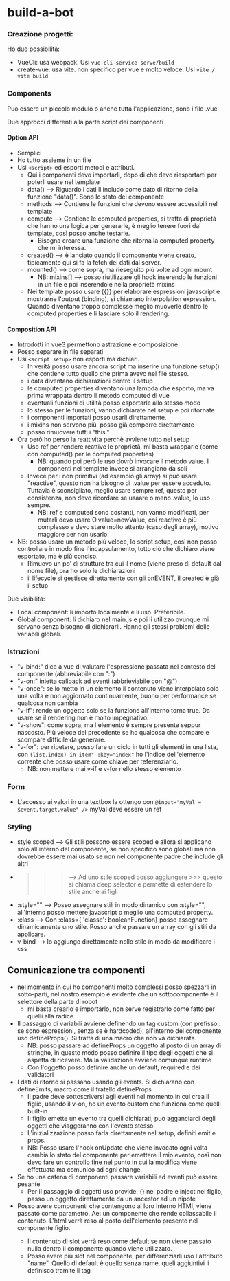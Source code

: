# build-a-bot

### Creazione progetti:
Ho due possibilità:
* VueCli: usa webpack. Usi ``vue-cli-service serve/build``
* create-vue: usa vite. non specifico per vue e molto veloce. Usi ``vite / vite build``

### Components
Può essere un piccolo modulo o anche tutta l'applicazione, sono i file .vue

Due approcci differenti alla parte script dei componenti 
#### Option API
- Semplici
- Ho tutto assieme in un file
- Usi `<script>` ed esporti metodi e attributi.
  * Qui i componenti devo importarli, dopo di che devo riesportarti per poterli usare nel template
  * data() --> Riguardo i dati li includo come dato di ritorno della funzione  "data()". Sono lo stato del componente
  * methods --> Contiene le funzioni che devono essere accessibili nel template
  * compute --> Contiene le computed properties, si tratta di proprietà che hanno una logica per generarle, è meglio tenere fuori dal template, così posso anche testarle.
    * Bisogna creare una funzione che ritorna la computed property che mi interessa.
  * created() --> è lanciato quando il componente viene creato, tipicamente qui si fa la fetch dei dati dal server.
  * mounted() --> come sopra, ma rieseguito più volte ad ogni mount
    * NB: mixins[] --> posso riutilizzare gli hook inserendo le funzioni in un file e poi inserendole nella proprietà mixins
  * Nei template posso usare {{}} per elaborare espressioni javascript e mostrarne l'output (binding), si chiamano interpolation expression. Quando diventano troppo complesse meglio muoverle dentro le computed properties e li lasciare solo il rendering.

#### Composition API
- Introdotti in vue3 permettono astrazione e composizione
- Posso separare in file separati
- Usi `<script setup>` non esporti ma dichiari.
  * In verità posso usare ancora script ma inserire una funzione setup() che contiene tutto quello che prima avevo nel file stesso.
  * i data diventano dichiarazioni dentro il setup
  * le computed properties diventano una lambda che esporto, ma va prima wrappata dentro il metodo computed di vue
  * eventuali funzioni di utilità posso esportarle allo stesso modo
  * lo stesso per le funzioni, vanno dichiarate nel setup e poi ritornate
  * i componenti importati posso usarli direttamente.
  * i mixins non servono più, posso già comporre direttamente
  * posso rimuovere tutti i "this."
- Ora però ho perso la reattività perchè avviene tutto nel setup
  * Uso ref per rendere reattive le proprietà, mi basta wrapparle (come con computed() per le computed properties)
    * NB: quando poi però le uso dovrò invocare il metodo value. I componenti nel template invece si arrangiano da soli
  * Invece per i non primitivi (ad esempio gli array) si può usare "reactive", questo non ha bisogno di .value per essere acceduto. Tuttavia è sconsigliato, meglio usare sempre ref, questo per consistenza, non devo ricordare se usaare o meno .value, lo uso sempre.
    * NB: ref e computed sono costanti, non vanno modificati, per mutarli devo usare O.value=newValue, coi reactive è più complesso e devo stare molto attento (caso degli array), motivo maggiore per non usarlo.
- NB: posso usare un metodo più veloce, lo script setup, così non posso controllare in modo fine l'incapsulamento, tutto ciò che dichiaro viene esportato, ma è più conciso.
  * Rimuovo un po' di strutture tra cui il nome (viene preso di default dal nome file), ora ho solo le dichiarazioni
  * il lifecycle si gestisce direttamente con gli onEVENT, il created è già il setup

Due visibilità:
* Local component: li importo localmente e li uso. Preferibile.
* Global component: li dichiaro nel main.js e poi li utilizzo ovunque mi servano senza bisogno di dichiararli. Hanno gli stessi problemi delle variabili globali.

### Istruzioni
* "v-bind:" dice a vue di valutare l'espressione passata nel contesto del componente (abbreviabile con ":")
* "v-on:" inietta callback ad eventi (abbrieviabile con "@")
* "v-once": se lo metto in un elemento il contenuto viene interpolato solo una volta e non aggiornato continuamente, buono per performance se qualcosa non cambia
* "v-if": rende un oggetto solo se la funzione all'interno torna true. Da usare se il rendering non è molto impegnativo.
* "v-show": come sopra, ma l'elemento è sempre presente seppur nascosto. Più veloce del precedente se ho qualcosa che compare e scompare difficile da generare.
* "v-for": per ripetere, posso fare un ciclo in tutti gli elementi in una lista, con ``(list,index) in item" :key="index"`` ho l'indice dell'elemento corrente che posso usare come chiave per referenziarlo.
  * NB: non mettere mai v-if e v-for nello stesso elemento

### Form
* L'accesso ai valori in una textbox la ottengo con ``@input="myVal = $event.target.value" />`` myVal deve essere un ref

### Styling
* style scoped --> Gli stili possono essere scoped e allora si applicano solo all'interno del componente, se non specifico sono globali ma non dovrebbe essere mai usato se non nel componente padre che include gli altri
* >>> --> Ad uno stile scoped posso aggiungere >>> questo si chiama deep selector e permette di estendere lo stile anche ai figli
* :style="" --> Posso assegnare stili in modo dinamico con :style="", all'interno posso mettere javascript o meglio una computed property. 
* :class --> Con :class={ 'classe': booleanFunction} posso assegnare dinamicamente uno stile. Posso anche passare un array con gli stili da applicare.
* v-bind --> lo aggiungo direttamente nello stile in modo da modificare i css 

## Comunicazione tra componenti
* nel momento in cui ho componenti molto complessi posso spezzarli in sotto-parti, nel nostro esempio è evidente che un sottocomponente è il selettore della parte di robot
  * mi basta crearlo e importarlo, non serve registrarlo come fatto per quelli alla radice
* Il passaggio di variabili avviene definendo un tag custom (con prefisso : se sono espressioni, senza se è hardcoded), all'interno del componente uso defineProps(). Si tratta di una macro che non va dichiarata.
  * NB: posso passare ad defineProps un oggetto al posto di un array di stringhe, in questo modo posso definire il tipo degli oggetti che si aspetta di ricevere. Ma la validazione avviene comunque runtime
  * Con l'oggetto posso definire anche un default, required e dei validatori
* I dati di ritorno si passano usando gli events. Si dichiarano con defineEmits, macro come il fratello defineProps
  * Il padre deve sottoscriversi agli eventi nel momento in cui crea il figlio, usando il v-on, ho un evento custom che funziona come quelli built-in
  * Il figlio emette un evento tra quelli dichiarati, può agganciarci degli oggetti che viaggeranno con l'evento stesso.
  * L'inizializzazione posso farla direttamente nel setup, definiti emit e props.
  * NB: Posso usare l'hook onUpdate che viene invocato ogni volta cambia lo stato del componente per emettere il mio evento, così non devo fare un controllo fine nel punto in cui la modifica viene effettuata ma comunico ad ogni change.
* Se ho una catena di componenti passare variabili ed eventi può essere pesante
  * Per il passaggio di oggetti uso provide: {} nel padre e inject nel figlio, passo un oggetto direttamente da un ancestor ad un nipote
* Posso avere componenti che contengono al loro interno HTMl, viene passato come parametro. Ae: un componente che rende collassabile il contenuto. L'html verrà reso al posto dell'elemento <slot> presente nel componente figlio.
  * Il contenuto di slot verrà reso come default se non viene passato nulla dentro il componente quando viene utilizzato.
  * Posso avere più slot nel componente, per differenziarli uso l'attributo "name". Quello di default è quello senza name, queli aggiuntivi li definisco tramite il tag <template v-slot:name>
  * Posso iniettare html nei sub-componenti anche utilizzando il tag <Teleport>, è meno utilizzato ma esiste.
  
## Routing e navigation
Il routing server per navigare tra varie pagine, cambiando l'url nel browser.
* Per utilizzarlo devo installare il componente vue-route e nel main.js dichiarare il .use(router), il router è una directory che contiene file js dove definisco le mie rotte e la configurazione del componente
* Una volta definito <route-view/> mostrerà il componente associato alla rotta corrente
* I link tra le rotte le creo con <router-link>, usando "to: path" oppure ":to obj", nell'obj posso usare ad esempio il nome della rotta
* I link avranno in automatico lo stile ".nav-link" quello uguale all'url corrente avrà in più la classe ".router-link-active" 
  * Se voglio usare una classe specifica uso: "linkActiveClass" dentro a createRouter
  * Volendo ho anche l'attributo active-class che posso specificare elemento per elemento
* Il route può avere anche parametri. In dichiarazione li dichiaro anteponendo ":", nel route-link uso il tag "params". Per l'utilizzo ho l'oggetto useRoute.params
  * Posso anche passare i parametri come props ("props: true" in dichiarazione) semplificandone l'utilizzo via "defineProps"
* Nell'url tutto ciò che va dopo lo # non viene inviato al server ma gestito lato client. Questo ha un side-effect con la SEO, se uso in setup createWebHistory ho url tradizionali.
  * Il metodo tradizionale per funzionare ha bisogno che in fase di prod il server (nginx, apache, ...) torni sempre il contenuto di "/" a prescindere dall'url richiesto.

## State management
Lo strumento raccomandato per la gestione dello stato è Pinia. Un'alternativa è Vuex.
* Ho diversi tipi di stato:
  * Local: le variabili di stato interne ad un componente (ae: menu aperto/chiuso)
  * Shared: variabili condivise tra più componenti (ae: il carrello) --> qui uso lo state manager
  * Server: risiedono su servizi esterni (ae: account utente)
* Per utilizzarla devo dichiararne l'uso nel main.js, quindi definisco gli store che voglio utilizzare in una dir stores (as: useCartStore, come da naming convention) e lo esporto, così che qualsiasi componente lo possa utilizzare. 
  * NB: non serve usare .value, ci pensa Pinia a unboxare
  * NB: posso modificare lo stato direttamente tramite ae push su array, una volta che ho recuperato il reference.
  * NBB: Usa sempre il cartStore per accedere alle proprietà e non usare oggetti di supporto intermedi, altrimenti potresti rompere la reattività ae riassegnando la variabile non cambi il valore nello store ma solo nella var locale.
    * Se proprio vuoi farlo si può usare la "storeToRefs" di Pinia, poi però dovrà usare ".value" per accedere ai valori.
* Pinia fornisce due modalità di utilizzo, con sintassi leggermente differenti:
  * Option Store, se uso le OptionAPI, dentro cui trovo
    * States: sono i dati
    * Actions: i metodi per modificare i dati
    * Getters: metodi per recuperare viste sui dati (come coi computed)
  * Setup Store, nel caso delle CompositionAPI, in cui ho rispettivamente:
    * Properties
    * Methods
    * Computed
* Pinia è utile anche per eseguire il fetch di dati da una API
  * NDA: per il fetch locale ho creato un server con express, per evitare problemi di cors ho usato il proxy in vite.config.js

## Custom directives
Posso creare direttive custom (tipo la build-in v-if) da riutilizzare nei miei componenti.
* Per convenzione le chiamo v-XXXXX, si costruisce creand un js (XXXX-directive.js) con un metodo di default che si aggancia al mount.
  * Ho element come parametro che è il tag stesso, quindi posso manipolarlo a piacere (vedi v-pin)
  * Per usarlo devo importarlo dandogli lo stesso nome del tag, ma camelcase (es: vPin)
* Posso passare parametri usando i modifiers. Si usano aggiungendo dopo il tag .MOD1.MOD2... e così via. Li ricevo tramite il parametro "binding" che contiene la proprietà "modifiers"
* Un secondo metodo, meno espressivo ma più flessibile, è l'utilizzo dei binding, ossia dei parametri da dare al valore del tag sotto forma di oggetto. Ho sempre il binding ma uso "value"
  * NB: in questo modo eventuali modifiche non vengono applicate se cambia qualcosa in quanto mi sono agganciato al mounted, se mi serve posso usare l'updated
  * Ho anche, ma molto meno usate di mounted e updated:
    * "created" invocato quando è stato creato il padre ma non ho ancora agganciato gli attributi
    * "beforeMound" prima di essere agganciato al DOM
    * "beforeUpdate" prima di eseguire eventuali modifiche
    * "beforeUmount" quando rimuovo il parent element dal dom
    * "unounted" dopo che l'ho rimosso
  * Ho anche una sintassi più concisa che invoca l'update. Rimuovo "updated: (element, binding)" ed esporto direttamente una funzione coi due parametri, semplificando la sintassi
* Se la mia direttiva è molto utilizzata posso dichiararla globalmente al posto di importarla in ogni elemento
  * la importo nel main.js e prima del mount uso ".directive('XXX',direttiva_imoportata)" facendo attenzione a non includere "v-"

## Deploy app in produzione


## Project Setup

```sh
npm install
```

### Compile and Hot-Reload for Development

```sh
npm run dev
```

### Compile and Minify for Production

```sh
npm run build
```

### Lint with [ESLint](https://eslint.org/)

```sh
npm run lint
```
